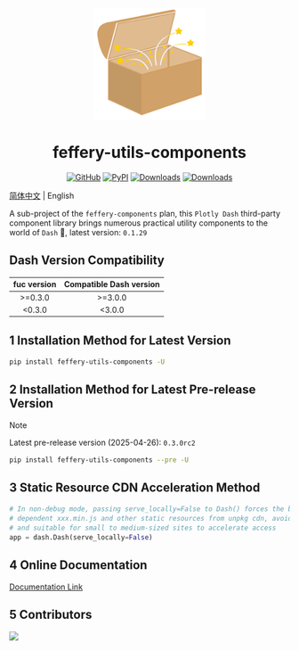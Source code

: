 <p align="center">
	<img src="./fuc-logo.svg" height=200></img>
</p>
<h1 align="center">feffery-utils-components</h1>
<div align="center">

[![GitHub](https://img.shields.io/github/license/plotly/dash.svg?color=dark-green)](https://github.com/plotly/dash/blob/master/LICENSE)
[![PyPI](https://img.shields.io/pypi/v/feffery-utils-components.svg?color=dark-green)](https://pypi.org/project/feffery-utils-components/)
[![Downloads](https://pepy.tech/badge/feffery-utils-components)](https://pepy.tech/project/feffery-utils-components)
[![Downloads](https://pepy.tech/badge/feffery-utils-components/month)](https://pepy.tech/project/feffery-utils-components)

</div>

[简体中文](./README.md) | English

A sub-project of the `feffery-components` plan, this `Plotly Dash` third-party component library brings numerous practical utility components to the world of `Dash` 🥳, latest version: `0.1.29`

## Dash Version Compatibility

| fuc version | Compatible Dash version |
| :-----: | :----------: |
| >=0.3.0 |   >=3.0.0    |
| <0.3.0  |    <3.0.0    |

## 1 Installation Method for Latest Version

```bash
pip install feffery-utils-components -U
```

## 2 Installation Method for Latest Pre-release Version

> [!NOTE]  
> Latest pre-release version (2025-04-26): `0.3.0rc2`

```bash
pip install feffery-utils-components --pre -U
```

## 3 Static Resource CDN Acceleration Method

```Python
# In non-debug mode, passing serve_locally=False to Dash() forces the browser to load
# dependent xxx.min.js and other static resources from unpkg cdn, avoiding server bandwidth usage
# and suitable for small to medium-sized sites to accelerate access
app = dash.Dash(serve_locally=False)
```

## 4 Online Documentation

<a href='http://fuc.feffery.tech/' target='_blank'>Documentation Link</a>

## 5 Contributors

<a href = "https://github.com/CNFeffery/feffery-utils-components/graphs/contributors">
  <img src = "https://contrib.rocks/image?repo=CNFeffery/feffery-utils-components"/>
</a>